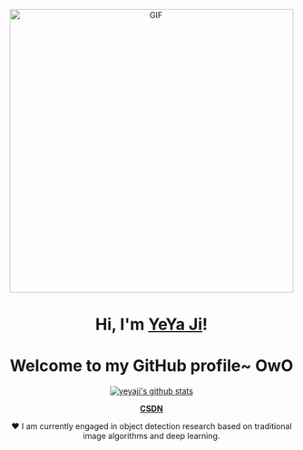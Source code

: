 <p align="center">
  <img hight="400" width="500" alt="GIF" align="center" src="https://github.com/704494891/704494891/blob/main/1936.gif">
 
</p>

<h1 align="center">Hi, I'm <a href="https://blog.csdn.net/crazty?spm=1010.2135.3001.5113">YeYa Ji</a>!</h1>
<h1 align="center">Welcome to my GitHub profile~ OwO</h1>

<p align="center">
  <a href="https://github.com/704494891"><img src="https://github-readme-stats.vercel.app/api?username=704494891&hide_border=true&show_icons=true" alt="yeyaji's github stats"></a>
</p>

<p align="center">
  <strong><a href="https://blog.csdn.net/crazty?spm=1010.2135.3001.5113">CSDN</a></strong> 
</p>

<p align="center">❤ I am currently engaged in object detection research based on traditional image algorithms and deep learning.</p>

<!--
**edisonlee55/edisonlee55** is a ✨ _special_ ✨ repository because its `README.md` (this file) appears on your GitHub profile.

Here are some ideas to get you started:

- 🔭 I’m currently working on ...
- 🌱 I’m currently learning ...
- 👯 I’m looking to collaborate on ...
- 🤔 I’m looking for help with ...
- 💬 Ask me about ...
- 📫 How to reach me: ...
- 😄 Pronouns: ...
- ⚡ Fun fact: ...
-->
